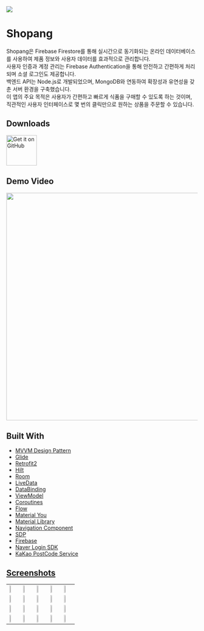 <img src="https://github.com/youuungh/Shopang/assets/97438155/20522784-b801-4700-80e0-fc2123ff7c4f" />

# Shopang
Shopang은 Firebase Firestore를 통해 실시간으로 동기화되는 온라인 데이터베이스를 사용하여 제품 정보와 사용자 데이터를 효과적으로 관리합니다. </br>
사용자 인증과 계정 관리는 Firebase Authentication을 통해 안전하고 간편하게 처리되며 소셜 로그인도 제공합니다. </br>
백엔드 API는 Node.js로 개발되었으며, MongoDB와 연동하여 확장성과 유연성을 갖춘 서버 환경을 구축했습니다. </br> 
이 앱의 주요 목적은 사용자가 간편하고 빠르게 식품을 구매할 수 있도록 하는 것이며, 직관적인 사용자 인터페이스로 몇 번의 클릭만으로 원하는 상품을 주문할 수 있습니다. 

## Downloads

<a href='https://github.com/youuungh/Shopang/releases'><img alt='Get it on GitHub' height="80" src='https://github.com/youuungh/Shopang/assets/97438155/d19cce65-aaa3-4d0d-a7ec-d0d26479e9f2'/></a>

## Demo Video

<a href="https://streamable.com/eiipbh">
  <img src="https://github.com/youuungh/Shopang/assets/97438155/5335d814-0e90-4d9d-9531-89ea74215c4b" height="600px"/>
</a>

## Built With
<ul>
  <li><a href="https://developer.android.com/topic/architecture?hl=ko" target="_blank">MVVM Design Pattern</a></li>
  <li><a href="https://bumptech.github.io/glide" target="_blank">Glide</a></li>
  <li><a href="https://square.github.io/retrofit">Retrofit2</a></li>
  <li><a href="https://developer.android.com/training/dependency-injection/hilt-android">Hilt</a></li>
  <li><a href="https://developer.android.com/topic/libraries/architecture/room" target="_blank">Room</a></li>
  <li><a href="https://developer.android.com/topic/libraries/architecture/livedata">LiveData</a></li>
  <li><a href="https://developer.android.com/reference/android/databinding/ViewDataBinding" target="_blank">DataBinding</li>
  <li><a href="https://developer.android.com/topic/libraries/architecture/viewmodel" target="_blank">ViewModel</a></li>
  <li><a href="https://developer.android.com/kotlin/coroutines" target="_blank">Coroutines</a></li>
  <li><a href="https://developer.android.com/kotlin/flow/stateflow-and-sharedflow" target="_blank">Flow</a></li>
  <li><a href="https://m3.material.io" target="_blank">Material You</a></li>
  <li><a href="https://material.io/develop/android/docs/getting-started/" target="_blank">Material Library</a></li>
  <li><a href="https://developer.android.com/guide/navigation/navigation-getting-started" target="_blank">Navigation Component</a></li>
  <li><a href="https://github.com/intuit/sdp" target="_blank">SDP</li>
  <li><a href="https://firebase.google.com/" target="_blank">Firebase</li>
  <li><a href="https://developers.naver.com/docs/login/api/api.md" target="_blank">Naver Login SDK</li>
  <li><a href="https://postcode.map.daum.net/guide" target="_blank">KaKao PostCode Service</li>
</ul>

## Screenshots
<table align="center">
  <tr>
    <td><img src="https://github.com/youuungh/Shopang/assets/97438155/27715299-e9f0-4fdf-84ac-91a36a400eb5" height="20%" /></td>
    <td><img src="https://github.com/youuungh/Shopang/assets/97438155/60d291c4-ed83-4679-bd12-a7570b834aa2" height="20%" /></td>
    <td><img src="https://github.com/youuungh/Shopang/assets/97438155/263bffb3-e539-4300-bbc3-3569af9a457e" height="20%" /></td>
    <td><img src="https://github.com/youuungh/Shopang/assets/97438155/17f5840a-66b2-416a-853d-adcb0a8b085d" height="20%" /></td>
    <td><img src="https://github.com/youuungh/Shopang/assets/97438155/ede43630-8897-4bf7-a63c-ae4e2b1e5b36" height="20%" /></td>
  </tr>
  <tr>
    <td><img src="https://github.com/youuungh/Shopang/assets/97438155/493aee7a-066c-432b-92f0-279d2c16cf5e" height="20%" /></td>
    <td><img src="https://github.com/youuungh/Shopang/assets/97438155/589b3dac-95af-499c-99f4-7d4ab80e612a" height="20%" /></td>
    <td><img src="https://github.com/youuungh/Shopang/assets/97438155/85b4c620-765a-4724-a148-f480db6381d6" height="20%" /></td>
    <td><img src="https://github.com/youuungh/Shopang/assets/97438155/52d665a0-f457-4088-821a-8eeaaf8d0b97" height="20%" /></td>
    <td><img src="https://github.com/youuungh/Shopang/assets/97438155/d99579dd-f5ae-47b6-bebc-454178986e46" height="20%" /></td>
  </tr>
  <tr>
    <td><img src="https://github.com/youuungh/Shopang/assets/97438155/aaf6c6d2-4530-4b59-a20c-816c59fc9b5c" height="20%" /></td>
    <td><img src="https://github.com/youuungh/Shopang/assets/97438155/0beffe11-93a1-455d-bcb2-9921a8c1bca8" height="20%" /></td>
    <td><img src="https://github.com/youuungh/Shopang/assets/97438155/0beffe11-93a1-455d-bcb2-9921a8c1bca8" height="20%" /></td>
    <td><img src="https://github.com/youuungh/Shopang/assets/97438155/17ad200d-2b8b-41b0-ac97-6a5c7e16ca91" height="20%" /></td>
    <td><img src="https://github.com/youuungh/Shopang/assets/97438155/ef4b4aad-dc97-4fe7-ad85-f60f9164564f" height="20%" /></td>
  </tr>
  <tr>
    <td><img src="https://github.com/youuungh/Shopang/assets/97438155/49f264e9-d21e-471b-bfc1-5d78de8d2392" height="20%" /></td>
    <td><img src="https://github.com/youuungh/Shopang/assets/97438155/bcdce11b-4cf2-41da-ad84-bcc50fbe71c3" height="20%" /></td>
    <td><img src="https://github.com/youuungh/Shopang/assets/97438155/009c22cc-2f98-4b78-a8b9-892cc881f96e" height="20%" /></td>
    <td><img src="https://github.com/youuungh/Shopang/assets/97438155/87e8da92-5ca6-4b0e-bb18-3e2bd00dc4e7" height="20%" /></td>
    <td><img src="https://github.com/youuungh/Shopang/assets/97438155/5da8c3bd-0338-4a66-9bd8-8df83b0afc45" height="20%" /></td>
  </tr>
</table>
